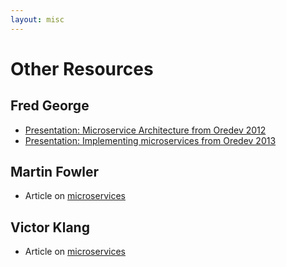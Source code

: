 ```yaml
---
layout: misc
---
```


# Other Resources

## Fred George

* [Presentation: Microservice Architecture from Oredev 2012](http://oredev.org/2012/sessions/microservice-architecture)
* [Presentation: Implementing microservices from Oredev 2013](http://oredev.org/2013/wed-fri-conference/implementing-microservice-architectures)

## Martin Fowler

* Article on [microservices](http://martinfowler.com/articles/microservices.html)

## Victor Klang

* Article on [microservices](http://klangism.tumblr.com/post/80087171446/microservices)



